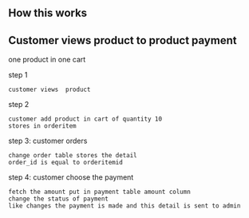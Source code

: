 ## How this works

## Customer views product to product payment

one product in one cart 

step 1
```text
customer views  product
```

step 2 
```text
customer add product in cart of quantity 10 
stores in orderitem
```

step 3: customer orders 
```text
change order table stores the detail
order_id is equal to orderitemid
```

step 4: customer choose the payment 
```text
fetch the amount put in payment table amount column
change the status of payment
like changes the payment is made and this detail is sent to admin
```
